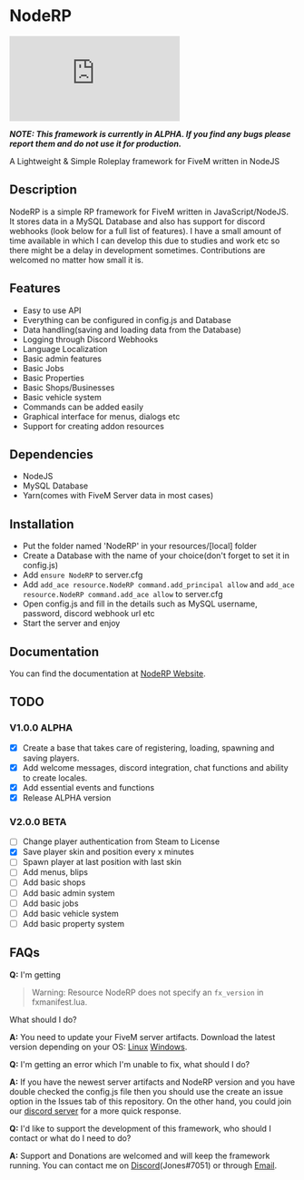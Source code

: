 # NodeRP
[![](https://noderp.sk-jones.com/api/v1.html)](https://github.com/Jones3106/NodeRP/releases)

***NOTE: This framework is currently in ALPHA. If you find any bugs please report them and do not use it for production.***

A Lightweight & Simple Roleplay framework for FiveM written in NodeJS


## Description
NodeRP is a simple RP framework for FiveM written in JavaScript/NodeJS. It stores data in a MySQL Database and also has support for discord webhooks (look below for a full list of features). I have a small amount of time available in which I can develop this due to studies and work etc so there might be a delay in development sometimes. Contributions are welcomed no matter how small it is.

## Features
- Easy to use API
- Everything can be configured in config.js and Database
- Data handling(saving and loading data from the Database)
- Logging through Discord Webhooks
- Language Localization
- Basic admin features
- Basic Jobs
- Basic Properties
- Basic Shops/Businesses
- Basic vehicle system
- Commands can be added easily
- Graphical interface for menus, dialogs etc
- Support for creating addon resources

## Dependencies
- NodeJS
- MySQL Database
- Yarn(comes with FiveM Server data in most cases)

## Installation
- Put the folder named 'NodeRP' in your resources/\[local] folder
- Create a Database with the name of your choice(don't forget to set it in config.js)
- Add `ensure NodeRP` to server.cfg
- Add `add_ace resource.NodeRP command.add_principal allow` and `add_ace resource.NodeRP command.add_ace allow` to server.cfg
- Open config.js and fill in the details such as MySQL username, password, discord webhook url etc
- Start the server and enjoy

## Documentation
You can find the documentation at [NodeRP Website](https://noderp.sk-jones.com:3000).

## TODO
### V1.0.0 ALPHA
- [x] Create a base that takes care of registering, loading, spawning and saving players.
- [x] Add welcome messages, discord integration, chat functions and ability to create locales.
- [x] Add essential events and functions
- [x] Release ALPHA version

### V2.0.0 BETA
- [ ] Change player authentication from Steam to License
- [x] Save player skin and position every x minutes
- [ ] Spawn player at last position with last skin
- [ ] Add menus, blips
- [ ] Add basic shops
- [ ] Add basic admin system
- [ ] Add basic jobs
- [ ] Add basic vehicle system
- [ ] Add basic property system

## FAQs
**Q:** I'm getting 
> Warning: Resource NodeRP does not specify an `fx_version` in fxmanifest.lua. 

What should I do?

**A:** You need to update your FiveM server artifacts. Download the latest version depending on your OS: [Linux](https://runtime.fivem.net/artifacts/fivem/build_proot_linux/master/) [Windows](https://runtime.fivem.net/artifacts/fivem/build_server_windows/master/).

**Q:** I'm getting an error which I'm unable to fix, what should I do?

**A:** If you have the newest server artifacts and NodeRP version and you have double checked the config.js file then you should use the create an issue option in the Issues tab of this repository. On the other hand, you could join our [discord server](https://discord.gg/g3rQsbA) for a more quick response.

**Q:** I'd like to support the development of this framework, who should I contact or what do I need to do?

**A:** Support and Donations are welcomed and will keep the framework running. You can contact me on [Discord](https://discord.gg/g3rQsbA)(Jones#7051) or through [Email](mailto:jones@sk-jones.com).
